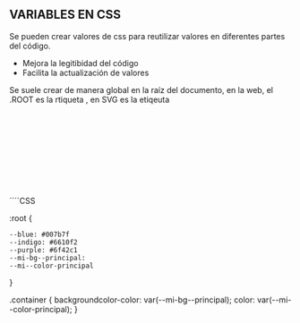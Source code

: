 ## VARIABLES EN CSS

Se pueden crear valores de css para reutilizar valores en diferentes partes del código.

- Mejora la legitibidad del código
- Facilita la actualización de valores

Se suele crear de manera global en la raíz del documento, en la web, el .ROOT  es la rtiqueta <html> , en SVG es la etiqeuta <svg>
, además tiene mayor especificidad ":root" que html-


[Ejemplo Bootstrap]: https://getbootstrap.com/

´´´´CSS

:root {

    --blue: #007b7f
    --indigo: #6610f2
    --purple: #6f42c1
    --mi-bg--principal:
    --mi--color-principal
}

.container {
    backgroundcolor-color: var(--mi-bg--principal);
    color: var(--mi--color-principal);
}

